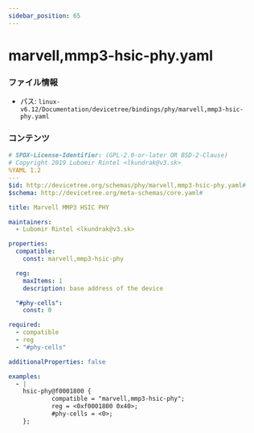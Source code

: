 ```yaml
---
sidebar_position: 65
---
```

# marvell,mmp3-hsic-phy.yaml

### ファイル情報

- パス: `linux-v6.12/Documentation/devicetree/bindings/phy/marvell,mmp3-hsic-phy.yaml`

### コンテンツ

```yaml
# SPDX-License-Identifier: (GPL-2.0-or-later OR BSD-2-Clause)
# Copyright 2019 Lubomir Rintel <lkundrak@v3.sk>
%YAML 1.2
---
$id: http://devicetree.org/schemas/phy/marvell,mmp3-hsic-phy.yaml#
$schema: http://devicetree.org/meta-schemas/core.yaml#

title: Marvell MMP3 HSIC PHY

maintainers:
  - Lubomir Rintel <lkundrak@v3.sk>

properties:
  compatible:
    const: marvell,mmp3-hsic-phy

  reg:
    maxItems: 1
    description: base address of the device

  "#phy-cells":
    const: 0

required:
  - compatible
  - reg
  - "#phy-cells"

additionalProperties: false

examples:
  - |
    hsic-phy@f0001800 {
            compatible = "marvell,mmp3-hsic-phy";
            reg = <0xf0001800 0x40>;
            #phy-cells = <0>;
    };

```
